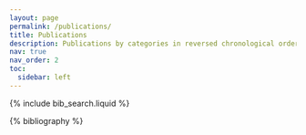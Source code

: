 ```yaml
---
layout: page
permalink: /publications/
title: Publications
description: Publications by categories in reversed chronological order. Generated by jekyll-scholar.
nav: true
nav_order: 2
toc:
  sidebar: left
---
```


<!-- _pages/publications.md -->

<!-- Bibsearch Feature -->

{% include bib_search.liquid %}

<div class="publications">

{% bibliography %}

</div>
